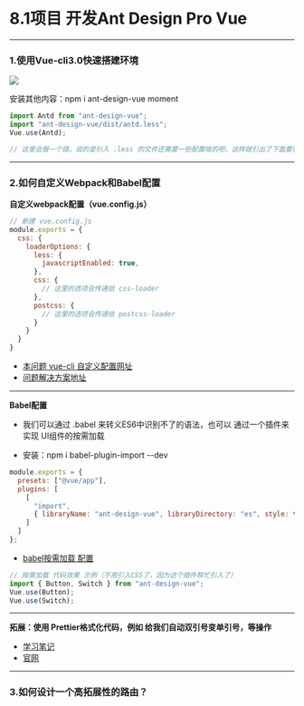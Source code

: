 # 8.1项目 开发Ant Design Pro Vue

---

### 1.使用Vue-cli3.0快速搭建环境

<img src="https://itzkp-1253302184.cos.ap-beijing.myqcloud.com/notes/2.notes/5.MVVM%E6%A1%86%E6%9E%B6%EF%BC%88Vue%EF%BC%89/%E9%A1%B9%E7%9B%AE%E3%80%8Aant-design-vue-pro%E3%80%8B/1.Vuecli%E9%85%8D%E7%BD%AE.png" />

安装其他内容：npm i ant-design-vue moment

```js
import Antd from "ant-design-vue";
import "ant-design-vue/dist/antd.less";
Vue.use(Antd);

// 这里会报一个错，说的是引入 .less 的文件还需要一些配置啥的吧，这样就引出了下面要整的 自定义webpack配置
```

---

### 2.如何自定义Webpack和Babel配置

**自定义webpack配置（vue.config.js）**

```js
// 新建 vue.config.js
module.exports = {
  css: {
    loaderOptions: {
      less: {
        javascriptEnabled: true,
      },
      css: {
        // 这里的选项会传递给 css-loader
      },
      postcss: {
        // 这里的选项会传递给 postcss-loader
      }
    }
  }
}
```

- [本问题 vue-cli 自定义配置网址](https://cli.vuejs.org/zh/config/#css-loaderoptions)
- [问题解决方案地址](https://github.com/ant-design/ant-motion/issues/44)

---

**Babel配置**

- 我们可以通过 .babel 来转义ES6中识别不了的语法，也可以 通过一个插件来实现 UI组件的按需加载

- 安装：npm i babel-plugin-import --dev

```js
module.exports = {
  presets: ["@vue/app"],
  plugins: [
    [
      "import",
      { libraryName: "ant-design-vue", libraryDirectory: "es", style: true }
    ]
  ]
};

```

- [babel按需加载 配置](https://vue.ant.design/docs/vue/use-with-vue-cli-cn/)

```js
// 按需加载 代码效果 示例（不用引入CSS了，因为这个插件帮忙引入了）
import { Button, Switch } from "ant-design-vue";
Vue.use(Button);
Vue.use(Switch);

```

---

**拓展：使用 Prettier格式化代码，例如 给我们自动双引号变单引号，等操作**


- [学习笔记](https://www.jianshu.com/p/5f7dbffc257e)
- [官网](https://prettier.io/docs/en/options.html?spm=a2c4e.11153940.blogcont422690.11.5d0b5721zZ3CkZ)

---

### 3.如何设计一个高拓展性的路由？

